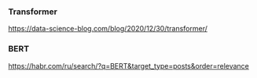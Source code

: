 
### Transformer

https://data-science-blog.com/blog/2020/12/30/transformer/ 

### BERT
https://habr.com/ru/search/?q=BERT&target_type=posts&order=relevance
